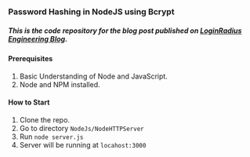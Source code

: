 ### Password Hashing in NodeJS using Bcrypt

##### This is the code repository for the blog post published on [LoginRadius Engineering Blog](https://www.loginradius.com/blog/async/node-http-module-server/).

#### Prerequisites

1. Basic Understanding of Node and JavaScript.
2. Node and NPM installed.

#### How to Start

1. Clone the repo. 
2. Go to directory `NodeJs/NodeHTTPServer`
3. Run `node server.js`
4. Server will be running at `locahost:3000`
